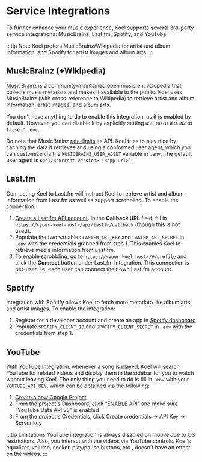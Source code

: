 # Service Integrations

To further enhance your music experience, Koel supports several 3rd-party service integrations: MusicBrainz, Last.fm,
Spotify, and YouTube.

:::tip Note
Koel prefers MusicBrainz/Wikipedia for artist and album information, and Spotify for artist images and album arts.
:::

## MusicBrainz (+Wikipedia)

[MusicBrainz](https://musicbrainz.org/) is a community-maintained open music encyclopedia that collects music metadata
and makes it available to the public. Koel uses MusicBrainz (with cross-reference to Wikipedia) to retrieve artist and
album information, artist images, and album arts.

You don't have anything to do to enable this integration, as it is enabled by default. However, you can disable it by
explicitly setting `USE_MUSICBRAINZ` to `false` in `.env`.

Do note that MusicBrainz [rate-limits](https://musicbrainz.org/doc/MusicBrainz_API/Rate_Limiting) its API.
Koel tries to play nice by caching the data it retrieves and using a conformed user agent, which you can customize
via the `MUSICBRAINZ_USER_AGENT` variable in `.env`. The default user agent is `Koel/<current-version> (<app-url>)`.

## Last.fm

Connecting Koel to Last.fm will instruct Koel to retrieve artist and album information from Last.fm as well as support
scrobbling. To enable the connection:

1. [Create a Last.fm API account](https://www.last.fm/api/account/create). In the **Callback URL** field, fill in `https://<your-koel-host>/api/lastfm/callback` (though this is not used).
2. Populate the two variables `LASTFM_API_KEY` and `LASTFM_API_SECRET` in `.env` with the credentials grabbed from step 1. This enables Koel to retrieve media information from Last.fm.
3. To enable scrobbling, go to `https://<your-koel-host>/#/profile` and click the **Connect** button under Last.fm Integration. This connection is per-user, i.e. each user can connect their own Last.fm account.

## Spotify

Integration with Spotify allows Koel to fetch more metadata like album arts and artist images. To enable the integration:

1. Register for a developer account and create an app in [Spotify dashboard](https://developer.spotify.com/dashboard/)
2. Populate `SPOTIFY_CLIENT_ID` and `SPOTIFY_CLIENT_SECRET` in `.env` with the credentials from step 1.

## YouTube

With YouTube integration, whenever a song is played, Koel will search YouTube for related videos and display them in
the sidebar for you to watch without leaving Koel. The only thing you need to do is fill in `.env` with your
`YOUTUBE_API_KEY`, which can be obtained via the following:

1. [Create a new Google Project](https://console.developers.google.com/)
2. From the project's Dashboard, click “ENABLE API” and make sure “YouTube Data API v3” is enabled
3. From the project's Credentials, click Create credentials → API Key → Server key

:::tip Limitations
YouTube integration is always disabled on mobile due to OS restrictions. Also, you interact with the videos via YouTube
controls. Koel's equalizer, volume, seeker, play/pause buttons, etc., doesn't have an effect on the videos.
:::

